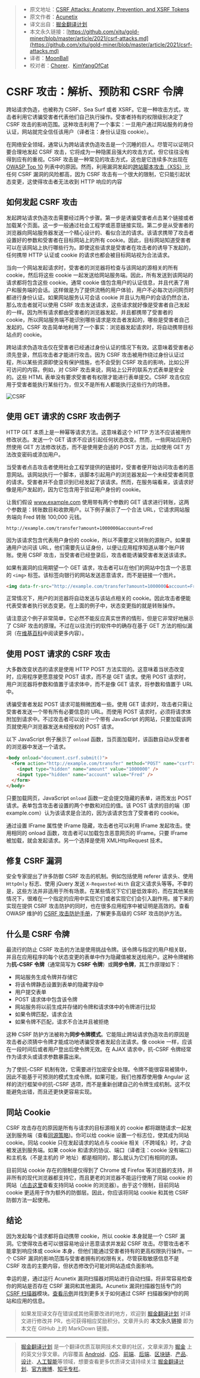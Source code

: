 > - 原文地址：[CSRF Attacks: Anatomy, Prevention, and XSRF Tokens](https://www.acunetix.com/websitesecurity/csrf-attacks/)
> - 原文作者：[Acunetix](https://www.acunetix.com/)
> - 译文出自：[掘金翻译计划](https://github.com/xitu/gold-miner)
> - 本文永久链接：[https://github.com/xitu/gold-miner/blob/master/article/2021/csrf-attacks.md](https://github.com/xitu/gold-miner/blob/master/article/2021/csrf-attacks.md)
> - 译者：[MoonBall](https://github.com/MoonBall)
> - 校对者：[Chorer](https://github.com/Chorer)、[KimYangOfCat](https://github.com/KimYangOfCat)

# CSRF 攻击：解析、预防和 CSRF 令牌

跨站请求伪造，也被称为 CSRF、Sea Surf 或者 XSRF。它是一种攻击方式，攻击者利用它诱骗受害者代表他们自己执行操作。受害者持有的权限级别决定了 CSRF 攻击的影响范围。这种攻击利用了一个事实：一旦用户通过网站服务的身份认证，网站就完全信任该用户（译者注：身份认证指 cookie）。

在网络安全领域，通常认为跨站请求伪造攻击是一个沉睡的巨人。尽管可以证明只要合理地发起 CSRF 攻击，它将成为一种隐匿且强大的攻击方式，但它往往没有得到应有的重视。CSRF 攻击是一种常见的攻击方式，这也是它连续多次出现在 [OWASP Top 10](https://www.acunetix.com/blog/articles/owasp-top-10-2017/) 列表中的原因。然而，利用漏洞发起的[跨站脚本攻击（XSS）](https://www.acunetix.com/websitesecurity/cross-site-scripting/)比任何 CSRF 漏洞的风险都高，因为 CSRF 攻击有一个很大的限制，它只能引起状态变更，这使得攻击者无法收到 HTTP 响应的内容

## 如何发起 CSRF 攻击

发起跨站请求伪造攻击需要经过两个步骤。第一步是诱骗受害者点击某个链接或者加载某个页面。这一步一般通过社会工程学或恶意链接实现。第二步是从受害者的浏览器向网站服务器发送一个精心设计的、看似合法的请求。该请求携带了攻击者设置好的参数和受害者在目标网站上的所有 cookie。因此，目标网站知道受害者可以在该网站上执行哪些行为。即使这些请求是受害者在攻击者的诱导下发起的，任何携带 HTTP 认证或 cookie 的请求也都会被目标网站视为合法请求。

当向一个网站发起请求时，受害者的浏览器将检查与该网站的源相关的所有 cookie，然后将这些 cookie 一起发送给网站服务端。因此，所有发送到该网站的请求都将包含这些 cookie。通常 cookie 值包含用户的认证信息，并且代表了用户和服务端的会话。这样做是为了提供流畅的用户体验，用户不必每次访问网页时都进行身份认证。如果网站服务认可会话 cookie 并且认为用户的会话仍然合法，那么攻击者就可以使用 CSRF 攻击发送请求，这些请求就好像是受害者自己发起的一样。因为所有请求都由受害者的浏览器发起，并且都携带了受害者的 cookie，所以网站服务端不能识别哪些请求是攻击者发起的，哪些是受害者自己发起的。CSRF 攻击简单地利用了一个事实：浏览器发起请求时，将自动携带目标站点的 cookie。

跨站请求伪造攻击仅在受害者已经通过身份认证的情况下有效。这意味着受害者必须先登录，然后攻击者才能进行攻击。因为 CSRF 攻击被用作绕过身份认证过程，所以某些资源即使没有保护措施，也不会受到 CSRF 攻击的影响，比如公开可访问的内容。例如，对 CSRF 攻击来说，网站上公开的联系方式表单是安全的。这些 HTML 表单没有要求受害者有权限才能进行表单提交。CSRF 攻击仅应用于受害者能执行某些行为，但又不是所有人都能执行这些行为的场景。

![CSRF](https://www.acunetix.com/wp-content/uploads/2013/04/csrf.png)

## 使用 GET 请求的 CSRF 攻击例子

HTTP GET 本质上是一种幂等请求方法。这意味着这个 HTTP 方法不应该被用作修改状态。发送一个 GET 请求不应该引起任何状态改变。然而，一些网站应用仍然使用 GET 方法修改状态，而不是使用更合适的 POST 方法，比如使用 GET 方法改变密码或添加用户。

当受害者点击攻击者使用社会工程学提供的链接时，受害者便开始访问攻击者的恶意网站。该网站执行一个脚本，该脚本引起用户的浏览器发起一个未经受害者同意的请求。受害者并不会意识到已经发起了该请求。然而，在服务端看来，该请求好像是用户发起的，因为它包含用于验证用户身份的 cookie。

让我们假设 www.example.com 使用带有两个参数的 GET 请求进行转账，这两个参数是：转账数目和收款用户。以下例子展示了一个合法 URL，它请求网站服务端向 Fred 转账 100,000 元钱。

```
http://example.com/transfer?amount=1000000&account=Fred
```

因为该请求包含代表用户身份的 cookie，所以不需要定义转账的源账户。如果普通用户访问该 URL，他们需要先认证身份，以便让应用程序知道从哪个账户转账。使用 CSRF 攻击，当受害者已经登录后，攻击者能诱骗受害者发送该请求。

如果有漏洞的应用期望一个 GET 请求，攻击者可以在他们的网站中包含一个恶意的 `<img>` 标签。该标签向银行的网站发送恶意请求，而不是链接一个图片。

```html
<img data-fr-src="http://example.com/transfer?amount=1000000&account=Fred" />
```

正常情况下，用户的浏览器将自动发送与该站点相关的 cookie。因此攻击者便能代表受害者执行状态变更。在上面的例子中，状态变更指的就是转账操作。

请注意这个例子非常简单，它必然不能反应真实世界的情形，但是它非常好地展示了 CSRF 攻击的原理。不过在以往流行的软件中的确存在基于 GET 方法的相似漏洞（在[维基百科](https://en.wikipedia.org/wiki/Cross-site_request_forgery#Example_and_characteristics)中阅读更多内容）。

## 使用 POST 请求的 CSRF 攻击

大多数改变状态的请求是使用 HTTP POST 方法实现的。这意味着当状态改变时，应用程序更愿意接受 POST 请求，而不是 GET 请求。使用 POST 请求时，用户浏览器将参数和值置于请求体中，而不是像 GET 请求，将参数和值置于 URL 中。

诱骗受害者发起 POST 请求可能稍微困难一些。使用 GET 请求时，攻击者只需让受害者发送一个带有所有必要信息的 URL。而使用 POST 请求时，必须将请求体附加到请求中。不过攻击者可以设计一个带有 JavaScript 的网站，只要加载该网页就使用户浏览器发送未经授权的 POST 请求。

以下 JavaScript 例子展示了 `onload` 函数，当页面加载时，该函数自动从受害者的浏览器中发送一个请求。

```html
<body onload="document.csrf.submit()">
  <form action="http://example.com/transfer" method="POST" name="csrf">
    <input type="hidden" name="amount" value="1000000" />
    <input type="hidden" name="account" value="Fred" />
  </form>
</body>
```

只要加载网页，JavaScript `onload` 函数一定会提交隐藏的表单，进而发出 POST 请求。表单包含攻击者设置的两个参数和对应的值。该 POST 请求的目的端（即 example.com）认为该请求是合法的，因为该请求包含了受害者的 cookie。

通过设置 IFrame 属性使 IFrame 隐藏，攻击者也可以利用 IFrame 发起攻击。使用相同的 onload 函数，攻击者可以加载包含恶意网页的 IFrame。只要 IFrame 被加载，就会发起请求。另一个选择是使用 XMLHttpRequest 技术。

## 修复 CSRF 漏洞

安全专家提出了许多防御 CSRF 攻击的机制。例如包括使用 referer 请求头、使用 `HttpOnly` 标志、使用 jQuery 发送 `X-Requested-With` 自定义请求头等等。不幸的是，这些方法并非适用于所有场景。在某些情况下它们是低效率的，而在其他某些情况下，很难在一个指定的应用中实现它们或者实现它们会引入副作用。接下来的实现在提供 CSRF 攻击防护的同时，也在很多应用程序中被证明是高效的。查看 OWASP 维护的 [CSRF 攻击防护手册](https://github.com/OWASP/CheatSheetSeries/blob/master/cheatsheets/Cross-Site_Request_Forgery_Prevention_Cheat_Sheet.md)，了解更多高级的 CSRF 攻击防护方法。

## 什么是 CSRF 令牌

最流行的防止 CSRF 攻击的方法是使用挑战令牌。该令牌与指定的用户相关联，并且在应用程序的每个状态变更的表单中作为隐藏值被发送给用户。这种令牌被称为**抗-CSRF 令牌**（通常简写为 **CSRF 令牌**）或**同步令牌**，其工作原理如下：

- 网站服务生成令牌并存储它
- 将该令牌静态设置到表单的隐藏字段中
- 用户提交表单
- POST 请求体中包含该令牌
- 网站服务将以前生成并存储的令牌和请求体中的令牌进行比较
- 如果令牌匹配，请求合法
- 如果令牌不匹配，请求不合法并且被拒绝

这种 CSRF 防护方法被称为**同步令牌模式**。它能阻止跨站请求伪造攻击的原因是攻击者必须猜中令牌才能成功地诱骗受害者发起合法请求。像 cookie 一样，应该在一段时间后或者用户登出后使令牌无效。在 AJAX 请求中，抗-CSRF 令牌经常作为请求头或请求参数暴露出来。

为了使抗-CSRF 机制有效，它需要进行加密安全处理。令牌不能很容易被猜中，因此不能基于可预测的模式生成令牌。如果可能，我们也推荐使用像 Angular 这样的流行框架中的抗-CSRF 选项，而不是重新创建自己的令牌生成机制。这不仅能避免出错，而且还更快更容易实现。

## 同站 Cookie

CSRF 攻击存在的原因是所有与请求的目标源相关的 cookie 都将跟随请求一起发送到服务端（查看[同源策略](https://developer.mozilla.org/en-US/docs/Web/Security/Same-origin_policy))。你可以给 cookie 设置一个标志位，使其成为同站 cookie。同站 cookie 只在发起请求的站点与 cookie 相关（不跨域名）时，才会被发送到服务端。如果 cookie 和请求的协议、端口（译者注：cookie 没有端口）和主机名（不是主机的 IP 地址）都是相同的，那么就认为它们有相同的源。

目前同站 cookie 存在的限制是仅得到了 Chrome 或 Firefox 等浏览器的支持，并非所有的现代浏览器都支持它，而且更老的浏览器不能运行使用了同站 cookie 的网站（[点击这里](http://caniuse.com/#feat=same-site-cookie-attribute)查看支持同站 cookie 的浏览器）。由于这个限制，目前同站 cookie 更适用于作为额外的防御层。因此，你应该将同站 cookie 和其他 CSRF 防御方法一起使用。

## 结论

因为发起每个请求都将自动携带 cookie，所以 cookie 本身就是一个 CSRF 漏洞。它使得攻击者可以很容易地设计恶意请求并发起 CSRF 攻击。尽管攻击者不能拿到响应体或 cookie 本身，但他们能通过受害者持有的更高权限执行操作。一个 CSRF 漏洞的影响范围与受害者拥有的权限有关。尽管获取敏感信息不是 CSRF 攻击的主要内容，但状态修改仍可能对网站造成负面影响。

幸运的是，通过运行 Acunetix 漏洞扫描器对网站进行自动扫描，将非常容易检查你的网站是否存在 CSRF 漏洞和其他漏洞。Acunetix 漏洞扫描器包括专门的 [CSRF 扫描器](https://www.acunetix.com/vulnerability-scanner/csrf-scanner/)模块。[查看示例](https://www.acunetix.com/web-vulnerability-scanner/demo/)并找到更多关于如何通过 CSRF 扫描器保护你的网站和应用的信息。

> 如果发现译文存在错误或其他需要改进的地方，欢迎到 [掘金翻译计划](https://github.com/xitu/gold-miner) 对译文进行修改并 PR，也可获得相应奖励积分。文章开头的 **本文永久链接** 即为本文在 GitHub 上的 MarkDown 链接。

---

> [掘金翻译计划](https://github.com/xitu/gold-miner) 是一个翻译优质互联网技术文章的社区，文章来源为 [掘金](https://juejin.im) 上的英文分享文章。内容覆盖 [Android](https://github.com/xitu/gold-miner#android)、[iOS](https://github.com/xitu/gold-miner#ios)、[前端](https://github.com/xitu/gold-miner#前端)、[后端](https://github.com/xitu/gold-miner#后端)、[区块链](https://github.com/xitu/gold-miner#区块链)、[产品](https://github.com/xitu/gold-miner#产品)、[设计](https://github.com/xitu/gold-miner#设计)、[人工智能](https://github.com/xitu/gold-miner#人工智能)等领域，想要查看更多优质译文请持续关注 [掘金翻译计划](https://github.com/xitu/gold-miner)、[官方微博](http://weibo.com/juejinfanyi)、[知乎专栏](https://zhuanlan.zhihu.com/juejinfanyi)。
